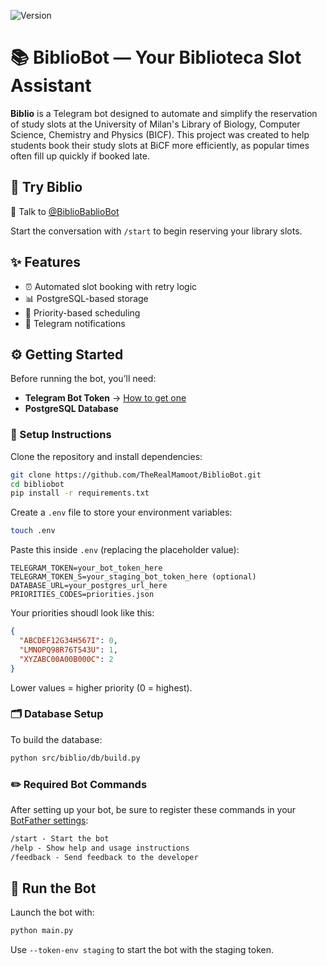 ![Version](https://img.shields.io/github/v/release/TheRealMamoot/BiblioBot?label=BiblioBot&style=flat-square)
# 📚 BiblioBot — Your Biblioteca Slot Assistant

**Biblio** is a Telegram bot designed to automate and simplify the reservation of study slots at the University of Milan's Library of Biology, Computer Science, Chemistry and Physics (BICF). 
This project was created to help students book their study slots at BiCF more efficiently, as popular times often fill up quickly if booked late.

## 🤖 Try Biblio

💬 Talk to [@BiblioBablioBot](https://t.me/BiblioBablioBot)


Start the conversation with `/start` to begin reserving your library slots.

## ✨ Features

- ⏰ Automated slot booking with retry logic
- 📊 PostgreSQL-based storage 
- 👥 Priority-based scheduling
- 🔔 Telegram notifications

## ⚙️ Getting Started

Before running the bot, you’ll need:

-  **Telegram Bot Token** → [How to get one](https://core.telegram.org/api/bots)
-  **PostgreSQL Database** 



### 🧰 Setup Instructions

Clone the repository and install dependencies:

```bash
git clone https://github.com/TheRealMamoot/BiblioBot.git
cd bibliobot
pip install -r requirements.txt
```
Create a `.env` file to store your environment variables:
```bash
touch .env
```
Paste this inside `.env` (replacing the placeholder value):
```dotenv
TELEGRAM_TOKEN=your_bot_token_here
TELEGRAM_TOKEN_S=your_staging_bot_token_here (optional)
DATABASE_URL=your_postgres_url_here
PRIORITIES_CODES=priorities.json
```
Your priorities shoudl look like this:
```json
{
  "ABCDEF12G34H567I": 0,
  "LMNOPQ98R76T543U": 1,
  "XYZABC00A00B000C": 2
}
```
Lower values = higher priority (0 = highest).


### 🗂️ Database Setup
To build the database:

```bash
python src/biblio/db/build.py
```

### ✏️ Required Bot Commands

After setting up your bot, be sure to register these commands in your [BotFather settings](https://core.telegram.org/bots#botfather):
```txt
/start - Start the bot
/help - Show help and usage instructions
/feedback - Send feedback to the developer
```

## 🚀 Run the Bot

Launch the bot with:
```bash
python main.py
```
Use `--token-env staging` to start the bot with the staging token. 
